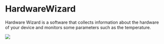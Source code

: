 # HardwareWizard
Hardware Wizard is a software that collects information about the hardware of your device and monitors some parameters such as the temperature.

<img src="https://www.mariusbinary.altervista.org/assets/hardware_wizard/docs/prev1.PNG" />
